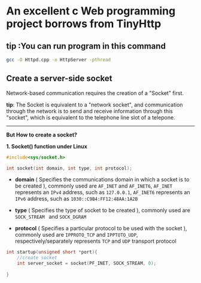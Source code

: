 # An excellent c Web programming project borrows from TinyHttp

## tip :You can run program in this command

```sh
gcc -O Httpd.cpp -o HttpServer -pthread
```

## Create a server-side socket

Network-based communication requires the creation of a "Socket" first.

**tip**: The Socket is equivalent to a "network socket", and communication through the network is to send and receive information through this "socket", which is equivalent to the telephone line slot of a telepone.

****

**But How to create a socket?**

**1. Socket() function under Linux**

```c
#include<sys/socket.h>

int socket(int domain, int type, int protocol);
```

-  **domain** ( Specifies the communications domain in which a socket is to be created ), commonly used are `AF_INET` and `AF_INET6`, `AF_INET` represents an `IPv4` address, such as `127.0.0.1`, `AF_INET6` represents an `IPv6` address, such as  `1030::C9B4:FF12:48AA:1A2B`

-  **type** ( Specifies the type of socket to be created ), commonly used are `SOCK_STREAM ` and `SOCK_DGRAM` 

-  **protocol**  ( Specifies a particular protocol to be used with the socket ), commonly used are `IPPROTO_TCP` and `IPPTOTO_UDP`, respectively/separately represents `TCP` and `UDP` transport protocol

```c
int startup(unsigned short *port){
    //create socket
    int server_socket = socket(PF_INET, SOCK_STREAM, 0);
    
}
```

